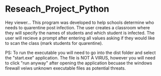 # Reseach_Project_Python

Hey viewer...
This program was developed to help schools determine who needs to quarentine post infection.
The user creates a classroom where they will specify the names of students and which student is infected.
The user will recieve a prompt after entering all values asking if they would like to scan the class (mark students for quarentine).

PS: To run the executable you will need to go into the dist folder and select the "start.exe" application.
The file is NOT A VIRUS, however you will need to click "run anyway" after opening the application becuase the windows firewall veiws unknown executable files as potential threats.
